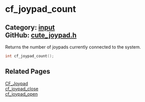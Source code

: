 [](../header.md ':include')

# cf_joypad_count

Category: [input](/api_reference?id=input)  
GitHub: [cute_joypad.h](https://github.com/RandyGaul/cute_framework/blob/master/include/cute_joypad.h)  
---

Returns the number of joypads currently connected to the system.

```cpp
int cf_joypad_count();
```

## Related Pages

[CF_Joypad](/input/cf_joypad.md)  
[cf_joypad_close](/input/cf_joypad_close.md)  
[cf_joypad_open](/input/cf_joypad_open.md)  
